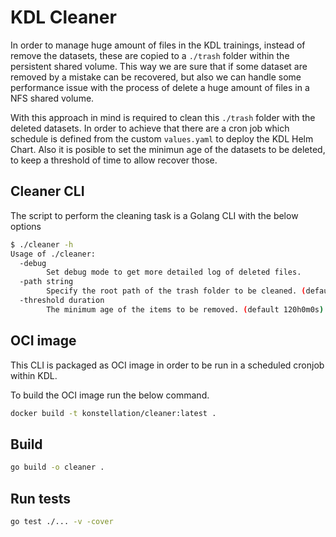 # KDL Cleaner

In order to manage huge amount of files in the KDL trainings, instead of remove the
datasets, these are copied to a `./trash` folder within the persistent shared volume. This way
we are sure that if some dataset are removed by a mistake can be recovered, but also we can
handle some performance issue with the process of delete a huge amount of files in a NFS shared
volume.

With this approach in mind is required to clean this `./trash` folder with the deleted datasets. In order to achieve that there are a cron job which schedule is defined
from the custom `values.yaml` to deploy the KDL Helm Chart. Also it is posible to set
the minimun age of the datasets to be deleted, to keep a threshold of time to allow recover those.

## Cleaner CLI

The script to perform the cleaning task is a Golang CLI with the below options

```bash
$ ./cleaner -h
Usage of ./cleaner:
  -debug
        Set debug mode to get more detailed log of deleted files.
  -path string
        Specify the root path of the trash folder to be cleaned. (default "./.trash")
  -threshold duration
        The minimum age of the items to be removed. (default 120h0m0s)
```

## OCI image

This CLI is packaged as OCI image in order to be run in a scheduled cronjob within KDL.

To build the OCI image run the below command.

```bash
docker build -t konstellation/cleaner:latest .
```

## Build

```bash
go build -o cleaner .
```

## Run tests

```bash
go test ./... -v -cover
```
